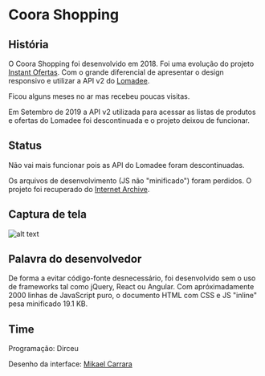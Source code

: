 # Coora Shopping

## História
O Coora Shopping foi desenvolvido em 2018. Foi uma evolução do projeto [Instant Ofertas](https://github.com/dirceup/instant-ofertas). Com o grande diferencial de apresentar o design responsivo e utilizar a API v2 do [Lomadee](https://www.lomadee.com/).

Ficou alguns meses no ar mas recebeu poucas visitas.

Em Setembro de 2019 a API v2 utilizada para acessar as listas de produtos e ofertas do Lomadee foi descontinuada e o projeto deixou de funcionar.

## Status
Não vai mais funcionar pois as API do Lomadee foram descontinuadas.

Os arquivos de desenvolvimento (JS não "minificado") foram perdidos. O projeto foi recuperado do [Internet Archive](https://archive.org/).

## Captura de tela
![alt text](https://raw.githubusercontent.com/dirceup/coora-shopping/master/pics.png)

## Palavra do desenvolvedor
De forma a evitar código-fonte desnecessário, foi desenvolvido sem o uso de frameworks tal como jQuery, React ou Angular. Com apróximadamente 2000 linhas de JavaScript puro, o documento HTML com CSS e JS "inline" pesa minificado 19.1 KB.

## Time
Programação: Dirceu

Desenho da interface: [Mikael Carrara](https://github.com/mikaelcarrara)
